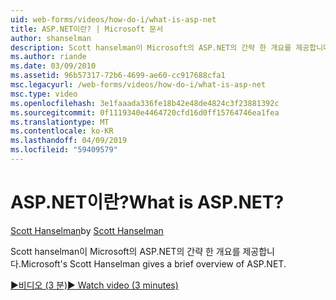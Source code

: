```yaml
---
uid: web-forms/videos/how-do-i/what-is-asp-net
title: ASP.NET이란? | Microsoft 문서
author: shanselman
description: Scott hanselman이 Microsoft의 ASP.NET의 간략 한 개요를 제공합니다.
ms.author: riande
ms.date: 03/09/2010
ms.assetid: 96b57317-72b6-4699-ae60-cc917688cfa1
msc.legacyurl: /web-forms/videos/how-do-i/what-is-asp-net
msc.type: video
ms.openlocfilehash: 3e1faaada336fe18b42e48de4824c3f23881392c
ms.sourcegitcommit: 0f1119340e4464720cfd16d0ff15764746ea1fea
ms.translationtype: MT
ms.contentlocale: ko-KR
ms.lasthandoff: 04/09/2019
ms.locfileid: "59409579"
---
```

# <a name="what-is-aspnet"></a><span data-ttu-id="17b91-104">ASP.NET이란?</span><span class="sxs-lookup"><span data-stu-id="17b91-104">What is ASP.NET?</span></span>

<span data-ttu-id="17b91-105">[Scott Hanselman](https://github.com/shanselman)</span><span class="sxs-lookup"><span data-stu-id="17b91-105">by [Scott Hanselman](https://github.com/shanselman)</span></span>

<span data-ttu-id="17b91-106">Scott hanselman이 Microsoft의 ASP.NET의 간략 한 개요를 제공합니다.</span><span class="sxs-lookup"><span data-stu-id="17b91-106">Microsoft's Scott Hanselman gives a brief overview of ASP.NET.</span></span>

[<span data-ttu-id="17b91-107">&#9654;비디오 (3 분)</span><span class="sxs-lookup"><span data-stu-id="17b91-107">&#9654; Watch video (3 minutes)</span></span>](https://channel9.msdn.com/Blogs/ASP-NET-Site-Videos/what-is-asp-net)
